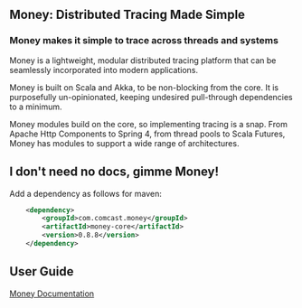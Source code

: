 ## Money: Distributed Tracing Made Simple
### Money makes it simple to trace across threads and systems
Money is a lightweight, modular distributed tracing platform that can be seamlessly incorporated into modern applications.

Money is built on Scala and Akka, to be non-blocking from the core. It is purposefully un-opinionated, keeping undesired pull-through dependencies to a minimum.

Money modules build on the core, so implementing tracing is a snap. From Apache Http Components to Spring 4, from thread pools to Scala Futures, Money has modules to support a wide range of architectures.

## I don't need no docs, gimme Money!

Add a dependency as follows for maven:

```xml
    <dependency>
        <groupId>com.comcast.money</groupId>
        <artifactId>money-core</artifactId>
        <version>0.8.8</version>
    </dependency>
``` 

## User Guide
[Money Documentation](https://github.com/Comcast/money/wiki)
